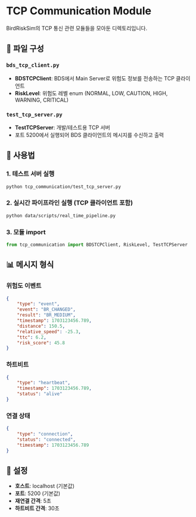 # TCP Communication Module

BirdRiskSim의 TCP 통신 관련 모듈들을 모아둔 디렉토리입니다.

## 📁 파일 구성

### `bds_tcp_client.py`
- **BDSTCPClient**: BDS에서 Main Server로 위험도 정보를 전송하는 TCP 클라이언트
- **RiskLevel**: 위험도 레벨 enum (NORMAL, LOW, CAUTION, HIGH, WARNING, CRITICAL)

### `test_tcp_server.py`
- **TestTCPServer**: 개발/테스트용 TCP 서버
- 포트 5200에서 실행되어 BDS 클라이언트의 메시지를 수신하고 출력

## 🚀 사용법

### 1. 테스트 서버 실행
```bash
python tcp_communication/test_tcp_server.py
```

### 2. 실시간 파이프라인 실행 (TCP 클라이언트 포함)
```bash
python data/scripts/real_time_pipeline.py
```

### 3. 모듈 import
```python
from tcp_communication import BDSTCPClient, RiskLevel, TestTCPServer
```

## 📊 메시지 형식

### 위험도 이벤트
```json
{
    "type": "event",
    "event": "BR_CHANGED",
    "result": "BR_MEDIUM",
    "timestamp": 1703123456.789,
    "distance": 150.5,
    "relative_speed": -25.3,
    "ttc": 6.2,
    "risk_score": 45.8
}
```

### 하트비트
```json
{
    "type": "heartbeat",
    "timestamp": 1703123456.789,
    "status": "alive"
}
```

### 연결 상태
```json
{
    "type": "connection",
    "status": "connected",
    "timestamp": 1703123456.789
}
```

## 🔧 설정

- **호스트**: localhost (기본값)
- **포트**: 5200 (기본값)
- **재연결 간격**: 5초
- **하트비트 간격**: 30초 